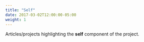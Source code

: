 ```yaml
---
title: "Self"
date: 2017-03-02T12:00:00-05:00
weight: 1
---
```

Articles/projects highlighting the **self** component of the project.
